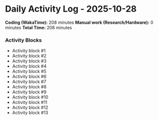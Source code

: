 # Daily Activity Log - 2025-10-28

**Coding (WakaTime):** 208 minutes
**Manual work (Research/Hardware):** 0 minutes
**Total Time:** 208 minutes

### Activity Blocks
- Activity block #1
- Activity block #2
- Activity block #3
- Activity block #4
- Activity block #5
- Activity block #6
- Activity block #7
- Activity block #8
- Activity block #9
- Activity block #10
- Activity block #11
- Activity block #12
- Activity block #13
